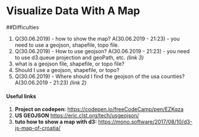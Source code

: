 # Visualize Data With A Map

##Difficulties

1. Q(30.06.2019) - how to show the map?
	A(30.06.2019 - 21:23) - you need to use a geojson, shapefile, topo file. 
2. Q(30.06.2019) - How to use geojson?
	A(30.06.2019 - 21:23) - you need to use d3.queue projection and geoPath, etc. _(link 3)_
3. what is a geojson file, shapefile, or topo file? 
3. Should I use a geojson, shapefile, or topo? 
4. Q(30.06.2019) - Where should I find the geojson of the usa counties?
	A(30.06.2019 - 21:23) _(link 2)_

#### Useful links
1. **Project on codepen:** https://codepen.io/freeCodeCamp/pen/EZKqza
2. **US GEOJSON** https://eric.clst.org/tech/usgeojson/
3. **tuto how to show a map with d3:** https://mono.software/2017/08/10/d3-js-map-of-croatia/
